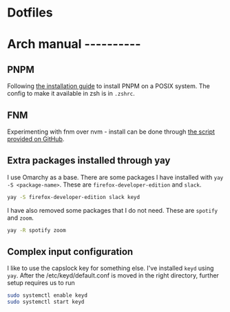 # Dotfiles

# Arch manual ----------

## PNPM

Following [the installation guide](https://pnpm.io/installation#on-posix-systems) to install PNPM on a POSIX system.
The config to make it available in zsh is in `.zshrc`.

## FNM

Experimenting with fnm over nvm - install can be done through [the script provided on GitHub](https://pnpm.io/installation#on-posix-systems).

## Extra packages installed through yay

I use Omarchy as a base. There are some packages I have installed with `yay -S <package-name>`.
These are `firefox-developer-edition` and `slack`.

```zsh
yay -S firefox-developer-edition slack keyd
```

I have also removed some packages that I do not need. These are `spotify` and `zoom`.

```zsh
yay -R spotify zoom
```

## Complex input configuration

I like to use the capslock key for something else. I've installed `keyd` using `yay`.
After the /etc/keyd/default.conf is moved in the right directory,
further setup requires us to run

```zsh
sudo systemctl enable keyd
sudo systemctl start keyd
```
